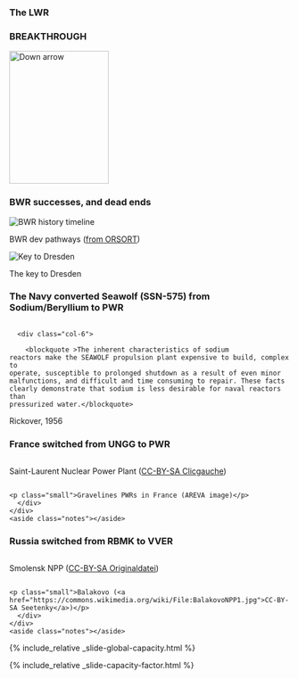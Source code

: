 <section>
  <section>
    <h3 >The LWR</h3>
    <h3 class="r-fit-text">BREAKTHROUGH</h3>
    <aside class="notes"></aside>
    <img
      class="r-frame"
      style="background: rgba(255, 255, 255, 0.1)"
      width="178"
      height="238"
      data-src="/img-slide/arrow.png"
      alt="Down arrow"
    />
  </section>

  <section>
    <h3>BWR successes, and dead ends</h3>
    <div class="row">
      <div class="col-6">
    <img
      title="BWR history timeline"
      data-src="/img/BWR_development_history.jpg"
    />
    <p class="small">
      BWR dev pathways (<a href="https://babel.hathitrust.org/cgi/pt?id=umn.31951d038020861&view=1up&seq=33"
        >from ORSORT</a
      >)
    </p>   
      </div> 
      <div class="col-6">
    <img
      title="Key to Dresden"
      data-src="/img/vids/dresden/dresden-12.jpg"
    />
    <p class="small"> The key to Dresden </p>   
      </div>
    </div>
    <aside class="notes"></aside>
  </section>

  <section>
    <h3>The Navy converted Seawolf (SSN-575) from Sodium/Beryllium to PWR</h3>
    <div class="row">
      <div class="col-6">
    <img
      data-src="/img-slide/seawolf.jpg"
    />
      </div> 
   
      <div class="col-6">

        <blockquote >The inherent characteristics of sodium
    reactors make the SEAWOLF propulsion plant expensive to build, complex to
    operate, susceptible to prolonged shutdown as a result of even minor
    malfunctions, and difficult and time consuming to repair. These facts
    clearly demonstrate that sodium is less desirable for naval reactors than
    pressurized water.</blockquote>

  <figcaption class="blockquote-footer">Rickover, 1956</figcaption>
    </div>
    </div>
    <aside class="notes"></aside>
  </section>

  <section>
    <h3>France switched from UNGG to PWR</h3>
    <div class="row">
      <div class="col-6">
    <img
      data-src="/img-slide/UNGG.jpg"
    />
    <p class="small">
      Saint-Laurent Nuclear Power Plant (<a href="https://en.wikipedia.org/wiki/UNGG_reactor#/media/File:A1_A2_saint_laurent.JPG"
        >CC-BY-SA Clicgauche</a
      >)
    </p>   
      </div> 
      <div class="col-6">
    <img
      data-src="/img-slide/gravelines.jpg"
    />

    <p class="small">Gravelines PWRs in France (AREVA image)</p>
      </div>
    </div>
    <aside class="notes"></aside>

  </section>

  <section>
    <h3>Russia switched from RBMK to VVER</h3>
    <div class="row">
      <div class="col-6">
    <img
      data-src="/img-slide/rbmk.jpg"
    />
    <p class="small">
      Smolensk NPP (<a href="https://commons.wikimedia.org/wiki/File:Smolensk_Nuclear_Power_Plant.jpg"
        >CC-BY-SA Originaldatei</a
      >)
    </p>   
      </div> 
      <div class="col-6">
    <img
      data-src="/img-slide/vver.jpg"
    />

    <p class="small">Balakovo (<a href="https://commons.wikimedia.org/wiki/File:BalakovoNPP1.jpg">CC-BY-SA Seetenky</a>)</p>
      </div>
    </div>
    <aside class="notes"></aside>

  </section>

{% include_relative _slide-global-capacity.html %}

{% include_relative _slide-capacity-factor.html %}

  </section>
